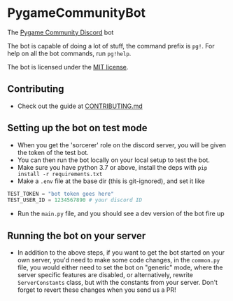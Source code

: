 # PygameCommunityBot
The [Pygame Community Discord](https://discord.gg/kD2Qq9tbKm) bot

The bot is capable of doing a lot of stuff, the command prefix is `pg!`.
For help on all the bot commands, run `pg!help`.

The bot is licensed under the [MIT license](LICENSE).

## Contributing
- Check out the guide at [CONTRIBUTING.md](docs/CONTRIBUTING.md)

## Setting up the bot on test mode
- When you get the 'sorcerer' role on the discord server, you will be given the token of  the test bot.
- You can then run the bot locally on your local setup to test the bot.
- Make sure you have python 3.7 or above, install the deps with `pip install -r requirements.txt`
- Make a `.env` file at the base dir (this is git-ignored), and set it like
```py
TEST_TOKEN = "bot token goes here"
TEST_USER_ID = 1234567890 # your discord ID
```
- Run the `main.py` file, and you should see a dev version of the bot fire up

## Running the bot on your server
- In addition to the above steps, if you want to get the bot started on your own server, you'd need to make some code changes, in the `common.py` file, you would either need to set the bot on "generic" mode, where the server specific features are disabled, or alternatively, rewrite `ServerConstants` class, but with the constants from your server. Don't forget to revert these changes when you send us a PR!
